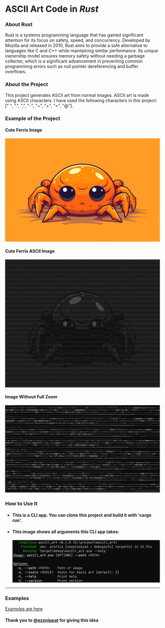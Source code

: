 # ASCII Art Code in **_Rust_**

### About Rust

Rust is a systems programming language that has gained significant attention for
its focus on safety, speed, and concurrency. Developed by Mozilla and released
in 2010, Rust aims to provide a safe alternative to languages like C and C++
while maintaining similar performance. Its unique ownership model ensures memory
safety without needing a garbage collector, which is a significant advancement
in preventing common programming errors such as null pointer dereferencing and
buffer overflows.

### About the Project

This project generates ASCII art from normal images. ASCII art is made using
ASCII characters. I have used the following characters in this project: [" ",
".", ",", "-", "~", "+", "=", "@"].

### Example of the Project

#### Cute Ferris Image

![Cute Ferris](example/cute_ferris.png)

#### Cute Ferris ASCII Image

![Cute Ferris ASCII](example/cute_ferris_ascill.png)

#### Image Without Full Zoom

![Image Without Zoom](example/code_image_while_making_project/prove.png)

### How to Use It

- #### This is a CLI app. You can clone this project and build it with 'cargo run'.
- #### This image shows all arguments this CLI app takes:
  ![Help Image](example/code_image_while_making_project/help.png)

---

### Examples

[Examples are here](/example)

#### Thank you to [@ezsnippat](https://www.youtube.com/@ezsnippat) for giving this idea
